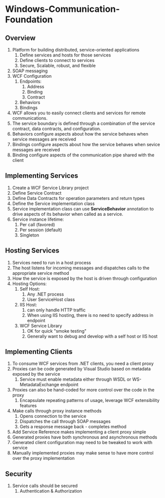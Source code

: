 # Windows-Communication-Foundation

## Overview
1. Platform for building distributed, service-oriented applications
    1. Define services and hosts for those services
    2. Define clients to connect to services
    3. Secure, Scalable, robust, and flexible
2. SOAP messaging
3. WCF Configuration
    1. Endpoints:
        1. Address
        2. Binding
        3. Contract
    2. Behaviors
    3. Bindings
4. WCF allows you to easily connect clients and services for remote communications.
5. The service boundary is defined through a combination of the service contract, data contracts, and configuration.
6. Behaviors configure aspects about how the service behaves when service messages are received
7. Bindings configure aspects about how the service behaves when sevice messages are received 
8. Binding configure aspects of the communication pipe shared with the client

## Implementing Services
1. Create a WCF Service Library project
2. Define Service Contract
3. Define Data Contracts for operation parameters and return types
4. Define the Service implementation class
5. Service implementation class can use **ServiceBehavior** annotation to drive aspects of its behavior when called as a service.
6. Service instance lifetime: 
    1. Per call (favored)
    2. Per session (default)
    3. Singleton

## Hosting Services
1. Services need to run in a host process
2. The host listens for incoming messages and dispatches calls to the appropriate service method
3. How the service is exposed by the host is driven through configuration
4. Hosting Options:
    1. Self Host:  
        1. Any .NET process
        2. User ServiceHost class
    2. IIS Host: 
        1. can only handle HTTP traffic
        2. When using IIS hosting, there is no need to specify address in endpoint
    3. WCF Service Library
        1. OK for quick "smoke testing"
        2. Generally want to debug and develop with a self host or IIS host

## Implementing Clients
1. To consume WCF services from .NET clients, you need a client proxy
2. Proxies can be code generated by Visual Studio based on metadata exposed by the service
    1. Service must enable metadata either through WSDL or WS-MetadataExchange endpoint
3. Proxies can also be hand-coded for more control over the code in the proxy
    1. Encapsulate repeating patterns of usage, leverage WCF extensibility features
4. Make calls through proxy instance methods
    1. Opens connection to the service
    2. Dispatches the call through SOAP messages
    3. Gets a response message back - completes method
5. Add Service Reference makes implementing a client proxy simple
6. Generated proxies have both synchronous and asynchronous methods
7. Generated client configuration may need to be tweaked to work with service
8. Manually implemented proxies may make sense to have more control over the proxy implementation

## Security 
1. Service calls should be secured
    1. Authentication & Authorization
    
    